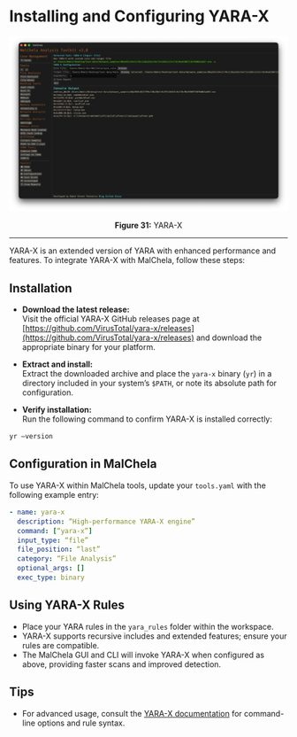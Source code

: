 # Installing and Configuring YARA-X

![YARA-X](../images/yara-x.png)

<p align="center"><strong>Figure 31:</strong> YARA-X </p>

---

YARA-X is an extended version of YARA with enhanced performance and features. To integrate YARA-X with MalChela, follow these steps:

## Installation

- **Download the latest release:**  
   Visit the official YARA-X GitHub releases page at [https://github.com/VirusTotal/yara-x/releases](https://github.com/VirusTotal/yara-x/releases) and download the appropriate binary for your platform.

- **Extract and install:**  
   Extract the downloaded archive and place the `yara-x` binary (`yr`) in a directory included in your system’s `$PATH`, or note its absolute path for configuration.

- **Verify installation:**  
   Run the following command to confirm YARA-X is installed correctly:

```bash
yr —version
```

## Configuration in MalChela

To use YARA-X within MalChela tools, update your `tools.yaml` with the following example entry:

```yaml
- name: yara-x
  description: “High-performance YARA-X engine”
  command: [“yara-x”]
  input_type: “file”
  file_position: “last”
  category: “File Analysis”
  optional_args: []
  exec_type: binary
```

## Using YARA-X Rules

- Place your YARA rules in the `yara_rules` folder within the workspace.
- YARA-X supports recursive includes and extended features; ensure your rules are compatible.
- The MalChela GUI and CLI will invoke YARA-X when configured as above, providing faster scans and improved detection.

## Tips

- For advanced usage, consult the [YARA-X documentation](https://github.com/Yara-Rules/yara-x) for command-line options and rule syntax.
